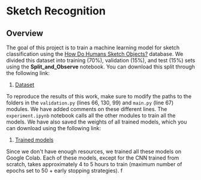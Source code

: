 # Sketch Recognition
## Overview
The goal of this project is to train a machine learning model for sketch classification using the [How Do Humans Sketch Objects?](https://cybertron.cg.tu-berlin.de/eitz/projects/classifysketch/) database. We divided this dataset into training (70%), validation (15%), and test (15%) sets using the **Split_and_Observe** notebook. You can download this split through the following link:
1. [Dataset](https://drive.google.com/drive/folders/1BTFb0hxsmjmgRxxdzVvDOOnGLxe3qSJa?usp=sharing)

To reproduce the results of this work, make sure to modify the paths to the folders in the `validation.py` (lines 66, 130, 99) and `main.py` (line 67) modules. We have added comments on these different lines. The `experiment.ipynb` notebook calls all the other modules to train all the models. We have also saved the weights of all trained models, which you can download using the following link:
1. [Trained models](https://drive.google.com/drive/folders/1MFJMzUQZmcRCnV9m6GzbVS5WFVEl0YT9?usp=sharing)

Since we don't have enough resources, we trained all these models on Google Colab. Each of these models, except for the CNN trained from scratch, takes approximately 4 to 5 hours to train (maximum number of epochs set to 50 + early stopping strategies). f
